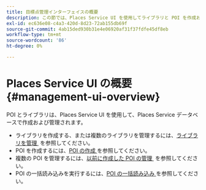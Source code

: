 ```yaml
---
title: 目標点管理インターフェイスの概要
description: この節では、Places Service UI を使用してライブラリと POI を作成および管理する方法について説明します。
exl-id: ec636e08-c4a3-420d-8d23-72ab155db69f
source-git-commit: 4ab15ded930b31e4e06920af31f37fdfe45df8eb
workflow-type: tm+mt
source-wordcount: '86'
ht-degree: 0%

---
```


# Places Service UI の概要 {#management-ui-overview}

POI とライブラリは、Places Service UI を使用して、Places Service データベースで作成および管理されます。

* ライブラリを作成する、または複数のライブラリを管理するには、[&#x200B; ライブラリを管理 &#x200B;](/help/poi-mgmt-ui/manage-libraries-in-the-places-ui.md) を参照してください。
* POI を作成するには、[POI の作成 &#x200B;](/help/poi-mgmt-ui/create-a-poi-ui.md) を参照してください。
* 複数の POI を管理するには、[&#x200B; 以前に作成した POI の管理 &#x200B;](/help/poi-mgmt-ui/managing-pois-in-the-places-ui.md) を参照してください。
* POI の一括読み込みを実行するには、[POI の一括読み込み &#x200B;](/help/poi-mgmt-ui/bulk-upload-pois.md) を参照してください。
